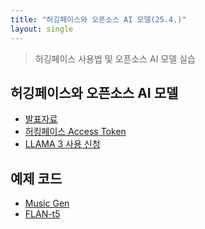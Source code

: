```yaml
---
title: "허깅페이스와 오픈소스 AI 모델(25.4.)"
layout: single
---
```


> 허깅페이스 사용법 및 오픈소스 AI 모델 실습

## 허깅페이스와 오픈소스 AI 모델
* [발표자료][1-1]
* [허킹페이스 Access Token][1-2]
* [LLAMA 3 사용 신청][1-3]

## 예제 코드
* [Music Gen][2-1]
* [FLAN-t5][2-2]
  

[1-1]: https://drive.google.com/file/d/1vu3695Iky3lOTqP00GbyhoQn5AdfVgTe/view?usp=drive_link
[1-2]: https://drive.google.com/file/d/177g1G1w8UvvRrSdyJi5ggmhGT1N5RsdP/view?usp=drive_link
[1-3]: https://drive.google.com/file/d/1GVn1EGIg0HAjbvcHyoUr0l_Fa7zXhmX2/view?usp=drive_link
[2-1]: https://colab.research.google.com/drive/1tLtUL-sQc71Yth5v1n-4vFor7e_HLsoy
[2-2]: https://colab.research.google.com/drive/1TIHzzlRtmUdEWJwCZfElEqFoeAniji6r
